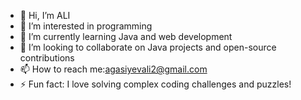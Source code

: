 - 👋 Hi, I’m ALI
- 👀 I’m interested in programming 
- 🌱 I’m currently learning Java and web development
- 💞️ I’m looking to collaborate on Java projects and open-source contributions
- 📫 How to reach me:agasiyevali2@gmail.com
- ⚡ Fun fact: I love solving complex coding challenges and puzzles!

<!---
aliagasiyev/aliagasiyev is a ✨ special ✨ repository because its `README.md` (this file) appears on your GitHub profile.
You can click the Preview link to take a look at your changes.
--->
